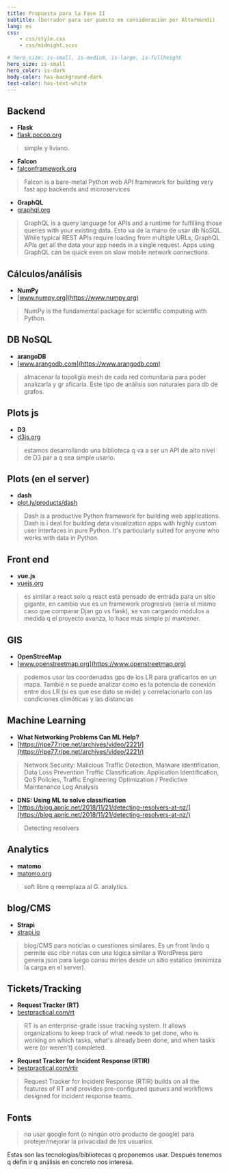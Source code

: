 ```yaml
---
title: Propuesta para la Fase II
subtitle: (borrador para ser puesto en consideración por Altermundi)
lang: es
css:
    - css/style.css
    - css/midnight.scss

# hero_size: is-small, is-medium, is-large, is-fullheight
hero_size: is-small
hero_color: is-dark
body-color: has-background-dark
text-color: has-text-white
---
```


## Backend
* **Flask**
* [flask.pocoo.org](http://flask.pocoo.org)

> simple y liviano.

* **Falcon**
* [falconframework.org](https://falconframework.org)

> Falcon is a bare-metal Python web API framework for building very fast app backends and microservices

* **GraphQL**
* [graphql.org](https://graphql.org)

>GraphQL is a query language for APIs and a runtime for fulfilling those queries with your existing data. Esto va de la mano de usar db NoSQL. While typical REST APIs require loading from multiple URLs, GraphQL APIs get all the data your app needs in a single request. Apps using GraphQL can be quick even on slow mobile network connections.

## Cálculos/análisis
* **NumPy**
* [www.numpy.org](https://www.numpy.org)

> NumPy is the fundamental package for scientific computing with Python.

## DB NoSQL
* **arangoDB**
* [www.arangodb.com](https://www.arangodb.com)

> almacenar la topoligía mesh de cada red comunitaria para poder analizarla y gr
aficarla. Este tipo de análisis son naturales para db de grafos.

## Plots js
* **D3**
* [d3js.org](https://d3js.org)

> estamos desarrollando una biblioteca q va a ser un API de alto nivel de D3 par
a q sea simple usarlo.

## Plots (en el server)
* **dash**
* [plot.ly/products/dash](https://plot.ly/products/dash/)

> Dash is a productive Python framework for building web applications. Dash is i
deal for building data visualization apps with highly custom user interfaces in
pure Python. It's particularly suited for anyone who works with data in Python.

## Front end
* **vue.js**
* [vuejs.org](https://vuejs.org)

> es similar a react solo q react está pensado de entrada para un sitio gigante,
 en cambio vue es un framework progresivo (sería el mismo caso que comparar Djan
go vs flask), se van cargando módulos a medida q el proyecto avanza, lo hace mas
 simple p/ mantener.

## GIS
* **OpenStreeMap**
* [www.openstreetmap.org](https://www.openstreetmap.org)

> podemos usar las coordenadas gps de los LR para graficarlos en un mapa. Tambié
n se puede analizar como es la potencia de conexión entre dos LR (si es que ese
dato se mide) y correlacionarlo con las condiciones climáticas y las distancias

## Machine Learning
* **What Networking Problems Can ML Help?**
* [https://ripe77.ripe.net/archives/video/2221/](https://ripe77.ripe.net/archives/video/2221/)

> Network Security: Malicious Traffic Detection, Malware Identification, Data Loss Prevention Traffic Classification: Application Identification, QoS Policies, Traffic Engineering Optimization / Predictive Maintenance Log Analysis

* **DNS: Using ML to solve classification**
* [https://blog.apnic.net/2018/11/21/detecting-resolvers-at-nz/](https://blog.apnic.net/2018/11/21/detecting-resolvers-at-nz/)

> Detecting resolvers

## Analytics
* **matomo**
* [matomo.org](https://matomo.org)

> soft libre q reemplaza al G. analytics.

## blog/CMS
* **Strapi**
* [strapi.io](https://strapi.io)

> blog/CMS para noticias o cuestiones similares. Es un front lindo q permite esc
ribir notas con una lógica similar a WordPress pero genera json para luego consu
mirlos desde un sitio estático (minimiza la carga en el server).

## Tickets/Tracking
* **Request Tracker (RT)**
* [bestpractical.com/rt](https://bestpractical.com/rt)

> RT is an enterprise-grade issue tracking system. It allows organizations
to keep track of what needs to get done, who is working on which tasks,
what's already been done, and when tasks were (or weren't) completed.

* **Request Tracker for Incident Response (RTIR)**
* [bestpractical.com/rtir](https://bestpractical.com/rtir)

> Request Tracker for Incident Response (RTIR) builds on all the features of RT
and provides pre-configured queues and workflows designed for incident response
teams.

## Fonts
> no usar google font (o ningún otro producto de google) para protejer/mejorar
la privacidad de los usuarios.

Estas son las tecnologías/bibliotecas q proponemos usar. Después tenemos q defin
ir q análisis en concreto nos interesa.
